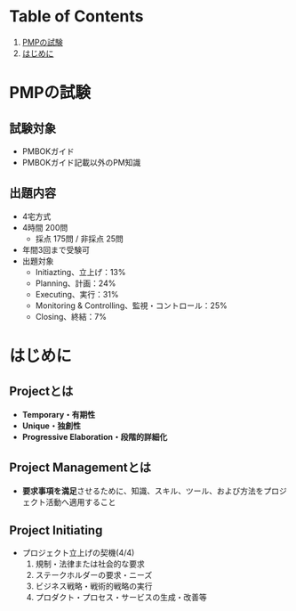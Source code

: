 # Table of Contents
1. [PMPの試験](#PMPの試験)
2. [はじめに](#はじめに)


# PMPの試験
## 試験対象
 - PMBOKガイド
 - PMBOKガイド記載以外のPM知識
## 出題内容
 - 4宅方式
 - 4時間 200問
   - 採点 175問 / 非採点 25問
 - 年間3回まで受験可
 - 出題対象
   - Initiazting、立上げ：13%
   - Planning、計画：24%
   - Executing、実行：31%
   - Monitoring & Controlling、監視・コントロール：25%
   - Closing、終結：7%
 

# はじめに
## Projectとは
 - **Temporary・有期性**
 - **Unique・独創性**
 - **Progressive Elaboration・段階的詳細化**
## Project Managementとは
 - **要求事項を満足**させるために、知識、スキル、ツール、および方法をプロジェクト活動へ適用すること
## Project Initiating
 - プロジェクト立上げの契機(4/4)
   1. 規制・法律または社会的な要求
   2. ステークホルダーの要求・ニーズ
   3. ビジネス戦略・戦術的戦略の実行
   4. プロダクト・プロセス・サービスの生成・改善等
